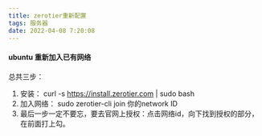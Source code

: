 ```yaml
---
title: zerotier重新配置
tags: 服务器
date: 2022-04-08 7:20:08
---
```


#### ubuntu 重新加入已有网络

总共三步：

1. 安装： curl -s https://install.zerotier.com | sudo bash
2. 加入网络： sudo zerotier-cli join 你的network ID
3. 最后一步一定不要忘，要去官网上授权：点击网络id，向下找到授权的部分，在前面打上勾。


